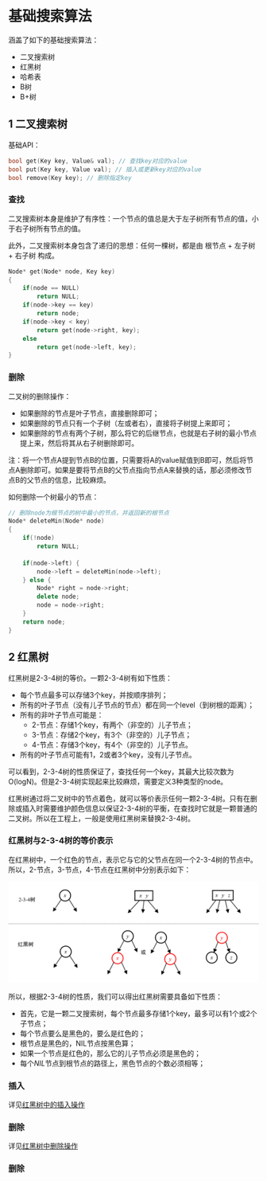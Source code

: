 # 基础搜索算法

涵盖了如下的基础搜索算法：

- 二叉搜索树
- 红黑树
- 哈希表
- B树
- B+树

## 1 二叉搜索树

基础API：

```cpp
bool get(Key key, Value& val); // 查找key对应的value
bool put(Key key, Value val); // 插入或更新key对应的value
bool remove(Key key); // 删除指定key
```

### 查找

二叉搜索树本身是维护了有序性：一个节点的值总是大于左子树所有节点的值，小于右子树所有节点的值。

此外，二叉搜索树本身包含了递归的思想：任何一棵树，都是由 根节点 + 左子树 + 右子树 构成。

```cpp
Node* get(Node* node, Key key)
{
    if(node == NULL)
        return NULL;
    if(node->key == key)
        return node;
    if(node->key < key)
        return get(node->right, key);
    else
        return get(node->left, key);
}
```

### 删除

二叉树的删除操作：

- 如果删除的节点是叶子节点，直接删除即可；
- 如果删除的节点只有一个子树（左或者右），直接将子树提上来即可；
- 如果删除的节点有两个子树，那么将它的后继节点，也就是右子树的最小节点提上来，然后将其从右子树删除即可。

注：将一个节点A提到节点B的位置，只需要将A的value赋值到B即可，然后将节点A删除即可。如果是要将节点B的父节点指向节点A来替换的话，那必须修改节点B的父节点的信息，比较麻烦。

如何删除一个树最小的节点：

```cpp
// 删除node为根节点的树中最小的节点，并返回新的根节点
Node* deleteMin(Node* node)
{
    if(!node)
        return NULL;

    if(node->left) {
        node->left = deleteMin(node->left);
    } else {
        Node* right = node->right;
        delete node;
        node = node->right;
    }
    return node;
}
```

## 2 红黑树

红黑树是2-3-4树的等价。一颗2-3-4树有如下性质：

- 每个节点最多可以存储3个key，并按顺序排列；
- 所有的叶子节点（没有儿子节点的节点）都在同一个level（到树根的距离）；
- 所有的非叶子节点可能是：
    - 2-节点：存储1个key，有两个（非空的）儿子节点；
    - 3-节点：存储2个key，有3个（非空的）儿子节点；
    - 4-节点：存储3个key，有4个（非空的）儿子节点。
- 所有的叶子节点可能有1，2或者3个key，没有儿子节点。

可以看到，2-3-4树的性质保证了，查找任何一个key，其最大比较次数为O(logN)。但是2-3-4树实现起来比较麻烦，需要定义3种类型的node。

红黑树通过将二叉树中的节点着色，就可以等价表示任何一颗2-3-4树。只有在删除或插入时需要维护颜色信息以保证2-3-4树的平衡，在查找时它就是一颗普通的二叉树。所以在工程上，一般是使用红黑树来替换2-3-4树。

### 红黑树与2-3-4树的等价表示

在红黑树中，一个红色的节点，表示它与它的父节点在同一个2-3-4树的节点中。所以，2-节点，3-节点，4-节点在红黑树中分别表示如下：

![234tree_to_rbtree](https://raw.githubusercontent.com/shuxiaow/pictures/master/base_algos/234tree_to_rbtree.png)

所以，根据2-3-4树的性质，我们可以得出红黑树需要具备如下性质：

- 首先，它是一颗二叉搜索树，每个节点最多存储1个key，最多可以有1个或2个子节点；
- 每个节点要么是黑色的，要么是红色的；
- 根节点是黑色的，NIL节点按黑色算；
- 如果一个节点是红色的，那么它的儿子节点必须是黑色的；
- 每个*NIL*节点到根节点的路径上，黑色节点的个数必须相等；

### 插入

详见[红黑树中的插入操作](doc/rbtree_insert.md)

### 删除

详见[红黑树中删除操作](doc/rbtree_delete.md)
### 删除
